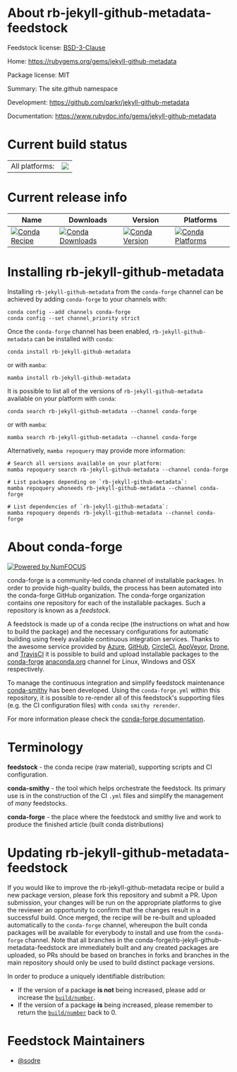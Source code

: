 About rb-jekyll-github-metadata-feedstock
=========================================

Feedstock license: [BSD-3-Clause](https://github.com/conda-forge/rb-jekyll-github-metadata-feedstock/blob/main/LICENSE.txt)

Home: https://rubygems.org/gems/jekyll-github-metadata

Package license: MIT

Summary: The site.github namespace

Development: https://github.com/parkr/jekyll-github-metadata

Documentation: https://www.rubydoc.info/gems/jekyll-github-metadata

Current build status
====================


<table><tr><td>All platforms:</td>
    <td>
      <a href="https://dev.azure.com/conda-forge/feedstock-builds/_build/latest?definitionId=7687&branchName=main">
        <img src="https://dev.azure.com/conda-forge/feedstock-builds/_apis/build/status/rb-jekyll-github-metadata-feedstock?branchName=main">
      </a>
    </td>
  </tr>
</table>

Current release info
====================

| Name | Downloads | Version | Platforms |
| --- | --- | --- | --- |
| [![Conda Recipe](https://img.shields.io/badge/recipe-rb--jekyll--github--metadata-green.svg)](https://anaconda.org/conda-forge/rb-jekyll-github-metadata) | [![Conda Downloads](https://img.shields.io/conda/dn/conda-forge/rb-jekyll-github-metadata.svg)](https://anaconda.org/conda-forge/rb-jekyll-github-metadata) | [![Conda Version](https://img.shields.io/conda/vn/conda-forge/rb-jekyll-github-metadata.svg)](https://anaconda.org/conda-forge/rb-jekyll-github-metadata) | [![Conda Platforms](https://img.shields.io/conda/pn/conda-forge/rb-jekyll-github-metadata.svg)](https://anaconda.org/conda-forge/rb-jekyll-github-metadata) |

Installing rb-jekyll-github-metadata
====================================

Installing `rb-jekyll-github-metadata` from the `conda-forge` channel can be achieved by adding `conda-forge` to your channels with:

```
conda config --add channels conda-forge
conda config --set channel_priority strict
```

Once the `conda-forge` channel has been enabled, `rb-jekyll-github-metadata` can be installed with `conda`:

```
conda install rb-jekyll-github-metadata
```

or with `mamba`:

```
mamba install rb-jekyll-github-metadata
```

It is possible to list all of the versions of `rb-jekyll-github-metadata` available on your platform with `conda`:

```
conda search rb-jekyll-github-metadata --channel conda-forge
```

or with `mamba`:

```
mamba search rb-jekyll-github-metadata --channel conda-forge
```

Alternatively, `mamba repoquery` may provide more information:

```
# Search all versions available on your platform:
mamba repoquery search rb-jekyll-github-metadata --channel conda-forge

# List packages depending on `rb-jekyll-github-metadata`:
mamba repoquery whoneeds rb-jekyll-github-metadata --channel conda-forge

# List dependencies of `rb-jekyll-github-metadata`:
mamba repoquery depends rb-jekyll-github-metadata --channel conda-forge
```


About conda-forge
=================

[![Powered by
NumFOCUS](https://img.shields.io/badge/powered%20by-NumFOCUS-orange.svg?style=flat&colorA=E1523D&colorB=007D8A)](https://numfocus.org)

conda-forge is a community-led conda channel of installable packages.
In order to provide high-quality builds, the process has been automated into the
conda-forge GitHub organization. The conda-forge organization contains one repository
for each of the installable packages. Such a repository is known as a *feedstock*.

A feedstock is made up of a conda recipe (the instructions on what and how to build
the package) and the necessary configurations for automatic building using freely
available continuous integration services. Thanks to the awesome service provided by
[Azure](https://azure.microsoft.com/en-us/services/devops/), [GitHub](https://github.com/),
[CircleCI](https://circleci.com/), [AppVeyor](https://www.appveyor.com/),
[Drone](https://cloud.drone.io/welcome), and [TravisCI](https://travis-ci.com/)
it is possible to build and upload installable packages to the
[conda-forge](https://anaconda.org/conda-forge) [anaconda.org](https://anaconda.org/)
channel for Linux, Windows and OSX respectively.

To manage the continuous integration and simplify feedstock maintenance
[conda-smithy](https://github.com/conda-forge/conda-smithy) has been developed.
Using the ``conda-forge.yml`` within this repository, it is possible to re-render all of
this feedstock's supporting files (e.g. the CI configuration files) with ``conda smithy rerender``.

For more information please check the [conda-forge documentation](https://conda-forge.org/docs/).

Terminology
===========

**feedstock** - the conda recipe (raw material), supporting scripts and CI configuration.

**conda-smithy** - the tool which helps orchestrate the feedstock.
                   Its primary use is in the construction of the CI ``.yml`` files
                   and simplify the management of *many* feedstocks.

**conda-forge** - the place where the feedstock and smithy live and work to
                  produce the finished article (built conda distributions)


Updating rb-jekyll-github-metadata-feedstock
============================================

If you would like to improve the rb-jekyll-github-metadata recipe or build a new
package version, please fork this repository and submit a PR. Upon submission,
your changes will be run on the appropriate platforms to give the reviewer an
opportunity to confirm that the changes result in a successful build. Once
merged, the recipe will be re-built and uploaded automatically to the
`conda-forge` channel, whereupon the built conda packages will be available for
everybody to install and use from the `conda-forge` channel.
Note that all branches in the conda-forge/rb-jekyll-github-metadata-feedstock are
immediately built and any created packages are uploaded, so PRs should be based
on branches in forks and branches in the main repository should only be used to
build distinct package versions.

In order to produce a uniquely identifiable distribution:
 * If the version of a package **is not** being increased, please add or increase
   the [``build/number``](https://docs.conda.io/projects/conda-build/en/latest/resources/define-metadata.html#build-number-and-string).
 * If the version of a package **is** being increased, please remember to return
   the [``build/number``](https://docs.conda.io/projects/conda-build/en/latest/resources/define-metadata.html#build-number-and-string)
   back to 0.

Feedstock Maintainers
=====================

* [@sodre](https://github.com/sodre/)

